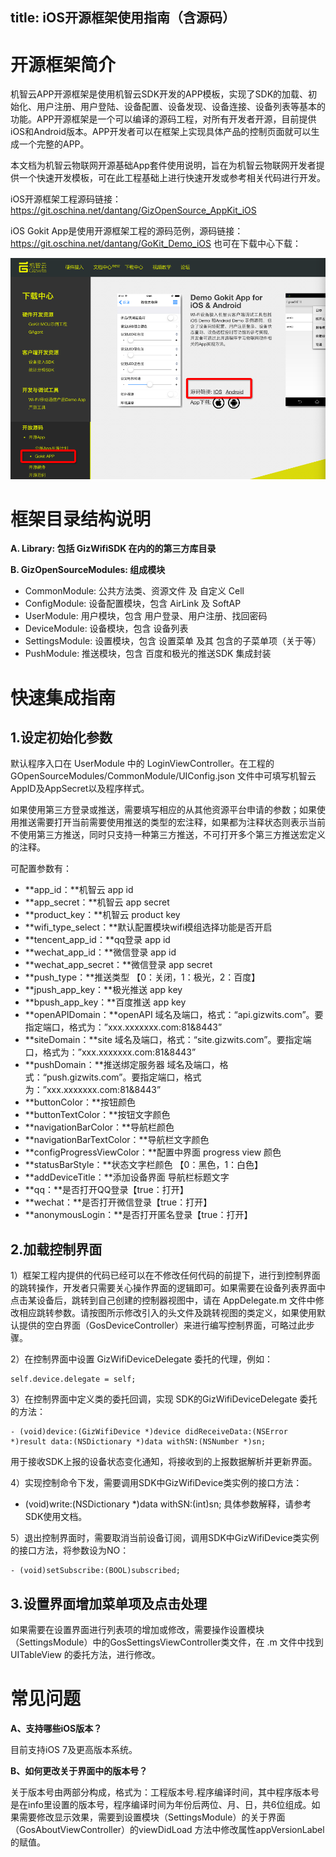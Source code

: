 title: iOS开源框架使用指南（含源码）
---

# 开源框架简介
机智云APP开源框架是使用机智云SDK开发的APP模板，实现了SDK的加载、初始化、用户注册、用户登陆、设备配置、设备发现、设备连接、设备列表等基本的功能。APP开源框架是一个可以编译的源码工程，对所有开发者开源，目前提供iOS和Android版本。APP开发者可以在框架上实现具体产品的控制页面就可以生成一个完整的APP。

本文档为机智云物联网开源基础App套件使用说明，旨在为机智云物联网开发者提供一个快速开发模板，可在此工程基础上进行快速开发或参考相关代码进行开发。

iOS开源框架工程源码链接：
https://git.oschina.net/dantang/GizOpenSource_AppKit_iOS

iOS Gokit App是使用开源框架工程的源码范例，源码链接：
https://git.oschina.net/dantang/GoKit_Demo_iOS
也可在下载中心下载：

![Alt text](/assets/zh-cn/AppDev/AppFrame/image1.png)


# 框架目录结构说明
**A. Library: 包括 GizWifiSDK 在内的的第三方库目录**

**B. GizOpenSourceModules: 组成模块**

- CommonModule: 公共方法类、资源文件 及 自定义 Cell
- ConfigModule: 设备配置模块，包含 AirLink 及 SoftAP
- UserModule: 用户模块，包含 用户登录、用户注册、找回密码
- DeviceModule: 设备模块，包含 设备列表
- SettingsModule: 设置模块，包含 设置菜单 及其 包含的子菜单项（关于等）
- PushModule: 推送模块，包含 百度和极光的推送SDK 集成封装

# 快速集成指南
## 1.设定初始化参数

默认程序入口在 UserModule 中的 LoginViewController。在工程的GOpenSourceModules/CommonModule/UIConfig.json 文件中可填写机智云AppID及AppSecret以及程序样式。

如果使用第三方登录或推送，需要填写相应的从其他资源平台申请的参数；如果使用推送需要打开当前需要使用推送的类型的宏注释，如果都为注释状态则表示当前不使用第三方推送，同时只支持一种第三方推送，不可打开多个第三方推送宏定义的注释。

可配置参数有：

- **app_id：**机智云 app id
- **app_secret：**机智云 app secret
- **product_key：**机智云 product key
- **wifi_type_select：**默认配置模块wifi模组选择功能是否开启
- **tencent_app_id：**qq登录 app id
- **wechat_app_id：**微信登录 app id
- **wechat_app_secret：**微信登录 app secret
- **push_type：**推送类型 【0：关闭，1：极光，2：百度】
- **jpush_app_key：**极光推送 app key
- **bpush_app_key：**百度推送 app key
- **openAPIDomain：**openAPI 域名及端口，格式：“api.gizwits.com”。要指定端口，格式为：”xxx.xxxxxxx.com:81&8443”
- **siteDomain：**site 域名及端口，格式：“site.gizwits.com”。要指定端口，格式为：”xxx.xxxxxxx.com:81&8443”
- **pushDomain：**推送绑定服务器 域名及端口，格式：“push.gizwits.com”。要指定端口，格式为：”xxx.xxxxxxx.com:81&8443”
- **buttonColor：**按钮颜色
- **buttonTextColor：**按钮文字颜色
- **navigationBarColor：**导航栏颜色
- **navigationBarTextColor：**导航栏文字颜色
- **configProgressViewColor：**配置中界面 progress view 颜色
- **statusBarStyle：**状态文字栏颜色 【0：黑色，1：白色】
- **addDeviceTitle：**添加设备界面 导航栏标题文字
- **qq：**是否打开QQ登录【true：打开】
- **wechat：**是否打开微信登录【true：打开】
- **anonymousLogin：**是否打开匿名登录【true：打开】

## 2.加载控制界面

1）框架工程内提供的代码已经可以在不修改任何代码的前提下，进行到控制界面的跳转操作，开发者只需要关心操作界面的逻辑即可。如果需要在设备列表界面中点击某设备后，跳转到自己创建的控制器视图中，请在 AppDelegate.m 文件中修改相应跳转参数。请按图所示修改引入的头文件及跳转视图的类定义，如果使用默认提供的空白界面（GosDeviceController）来进行编写控制界面，可略过此步骤。
 

2）在控制界面中设置 GizWifiDeviceDelegate 委托的代理，例如：

```
self.device.delegate = self;
```

3）在控制界面中定义类的委托回调，实现 SDK的GizWifiDeviceDelegate 委托的方法：

```
- (void)device:(GizWifiDevice *)device didReceiveData:(NSError *)result data:(NSDictionary *)data withSN:(NSNumber *)sn;
```

用于接收SDK上报的设备状态变化通知，将接收到的上报数据解析并更新界面。

4）实现控制命令下发，需要调用SDK中GizWifiDevice类实例的接口方法：
- (void)write:(NSDictionary *)data withSN:(int)sn;
具体参数解释，请参考SDK使用文档。

5）退出控制界面时，需要取消当前设备订阅，调用SDK中GizWifiDevice类实例的接口方法，将参数设为NO：

```
- (void)setSubscribe:(BOOL)subscribed;
```

 
## 3.设置界面增加菜单项及点击处理
如果需要在设置界面进行列表项的增加或修改，需要操作设置模块（SettingsModule）中的GosSettingsViewController类文件，在 .m 文件中找到 UITableView 的委托方法，进行修改。


# 常见问题
**A、支持哪些iOS版本？**

目前支持iOS 7及更高版本系统。

**B、如何更改关于界面中的版本号？**

关于版本号由两部分构成，格式为：工程版本号.程序编译时间，其中程序版本号是在info里设置的版本号，程序编译时间为年份后两位、月、日，共6位组成。如果需要修改显示效果，需要到设置模块（SettingsModule）的关于界面（GosAboutViewController）的viewDidLoad 方法中修改属性appVersionLabel的赋值。

